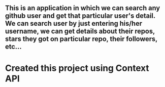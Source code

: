 ## This is an application in which we can search any github user and get that particular user's detail. We can search user by just entering his/her username, we can get details about their repos, stars they got on particular repo, their followers, etc...

# Created this project using Context API
